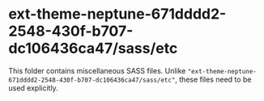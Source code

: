 # ext-theme-neptune-671dddd2-2548-430f-b707-dc106436ca47/sass/etc

This folder contains miscellaneous SASS files. Unlike `"ext-theme-neptune-671dddd2-2548-430f-b707-dc106436ca47/sass/etc"`, these files
need to be used explicitly.
